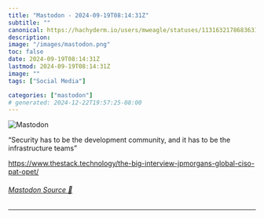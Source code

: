 ```yaml
---
title: "Mastodon - 2024-09-19T08:14:31Z"
subtitle: ""
canonical: https://hachyderm.io/users/mweagle/statuses/113163217868363151
description:
image: "/images/mastodon.png"
toc: false
date: 2024-09-19T08:14:31Z
lastmod: 2024-09-19T08:14:31Z
image: ""
tags: ["Social Media"]

categories: ["mastodon"]
# generated: 2024-12-22T19:57:25-08:00
---
```

![Mastodon](/images/mastodon.png)

<p>“Security has to be the development community, and it has to be the infrastructure teams”</p><p><a href="https://www.thestack.technology/the-big-interview-jpmorgans-global-ciso-pat-opet/" target="_blank" rel="nofollow noopener noreferrer" translate="no"><span class="invisible">https://www.</span><span class="ellipsis">thestack.technology/the-big-in</span><span class="invisible">terview-jpmorgans-global-ciso-pat-opet/</span></a></p>


###### [Mastodon Source 🐘](https://hachyderm.io/@mweagle/113163217868363151)

___
